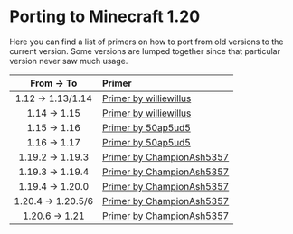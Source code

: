 # Porting to Minecraft 1.20

Here you can find a list of primers on how to port from old versions to the current version. Some versions are lumped together since that particular version never saw much usage.

|    From -> To      |               Primer                    |
|:------------------:|:----------------------------------------|
| 1.12 -> 1.13/1.14  | [Primer by williewillus][112to114]      |
| 1.14 -> 1.15       | [Primer by williewillus][114to115]      |
| 1.15 -> 1.16       | [Primer by 50ap5ud5][115to116]          |
| 1.16 -> 1.17       | [Primer by 50ap5ud5][116to117]          |
| 1.19.2 -> 1.19.3   | [Primer by ChampionAsh5357][1192to1193] |
| 1.19.3 -> 1.19.4   | [Primer by ChampionAsh5357][1193to1194] |
| 1.19.4 -> 1.20.0   | [Primer by ChampionAsh5357][1194to120]  |
| 1.20.4 -> 1.20.5/6 | [Primer by ChampionAsh5357][1204to1205] |
| 1.20.6 -> 1.21     | [Primer by ChampionAsh5357][1206to121]  |

[112to114]: https://gist.github.com/williewillus/353c872bcf1a6ace9921189f6100d09a
[114to115]: https://gist.github.com/williewillus/30d7e3f775fe93c503bddf054ef3f93e
[115to116]: https://gist.github.com/50ap5ud5/f4e70f0e8faeddcfde6b4b1df70f83b8
[116to117]: https://gist.github.com/50ap5ud5/beebcf056cbdd3c922cc8993689428f4
[1192to1193]: https://gist.github.com/ChampionAsh5357/c21724bafbc630da2ed8899fe0c1d226
[1193to1194]: https://gist.github.com/ChampionAsh5357/163a75e87599d19ee6b4b879821953e8
[1194to120]: https://gist.github.com/ChampionAsh5357/cf818acc53ffea6f4387fe28c2977d56
[1204to1205]: https://gist.github.com/ChampionAsh5357/53b04132e292aa12638d339abfabf955
[1206to121]: https://gist.github.com/ChampionAsh5357/d895a7b1a34341e19c80870720f9880f
